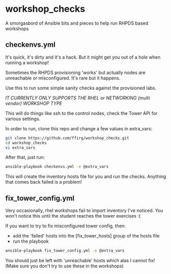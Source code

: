# workshop_checks

A smorgasbord of Ansible bits and pieces to help run RHPDS based workshops

## checkenvs.yml

It's quick, it's dirty and it's a hack. But it might get you out of a hole when running a workshop!

Sometimes the RHPDS provisioning 'works' but actually nodes are unreachable or misconfigured. It's rare but it happens.

Use this to run some simple sanity checks against the provisioned labs.

*IT CURRENTLY ONLY SUPPORTS THE RHEL or NETWORKING (multi vendor) WORKSHOP TYPE*

This will do things like ssh to the control nodes, check the Tower API for various settings.

In order to run, clone this repo and change a few values in extra_vars:

```bash
git clone https://github.com/ffirg/workshop_checks.git
cd workshop_checks
vi extra_vars
```

After that, just run:

```bash
ansible-playbook checkenvs.yml -e @extra_vars
```

This will create the inventory hosts file for you and run the checks.
Anything that comes back failed is a problem!

## fix_tower_config.yml

Very occasionally, rhel workshops fail to import inventory I've noticed. You won't notice this until the student reaches the tower exercises :(

If you want to try to fix misconfigured tower config, then:

 - add the 'failed' hosts into the [fix_tower_hosts] group of the hosts file
 - run the playbook

```bash
ansible-playbook fix_tower_config.yml -e @extra_vars
```

You should just be left with 'unreachable' hosts which alas I cannot fix!
(Make sure you don't try to use these in the workshops)
